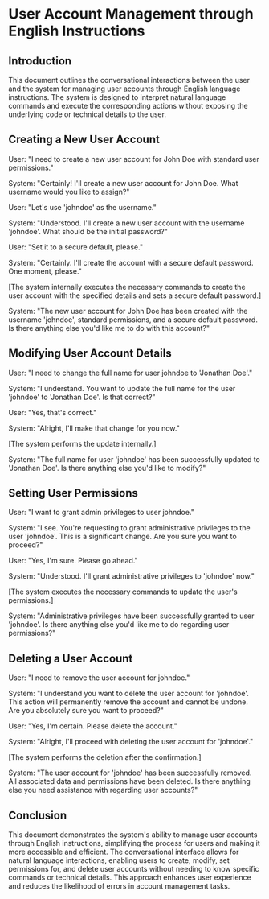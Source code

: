 # User Account Management through English Instructions

## Introduction

This document outlines the conversational interactions between the user and the system for managing user accounts through English language instructions. The system is designed to interpret natural language commands and execute the corresponding actions without exposing the underlying code or technical details to the user.

## Creating a New User Account

User: "I need to create a new user account for John Doe with standard user permissions."

System: "Certainly! I'll create a new user account for John Doe. What username would you like to assign?"

User: "Let's use 'johndoe' as the username."

System: "Understood. I'll create a new user account with the username 'johndoe'. What should be the initial password?"

User: "Set it to a secure default, please."

System: "Certainly. I'll create the account with a secure default password. One moment, please."

[The system internally executes the necessary commands to create the user account with the specified details and sets a secure default password.]

System: "The new user account for John Doe has been created with the username 'johndoe', standard permissions, and a secure default password. Is there anything else you'd like me to do with this account?"

## Modifying User Account Details

User: "I need to change the full name for user johndoe to 'Jonathan Doe'."

System: "I understand. You want to update the full name for the user 'johndoe' to 'Jonathan Doe'. Is that correct?"

User: "Yes, that's correct."

System: "Alright, I'll make that change for you now."

[The system performs the update internally.]

System: "The full name for user 'johndoe' has been successfully updated to 'Jonathan Doe'. Is there anything else you'd like to modify?"

## Setting User Permissions

User: "I want to grant admin privileges to user johndoe."

System: "I see. You're requesting to grant administrative privileges to the user 'johndoe'. This is a significant change. Are you sure you want to proceed?"

User: "Yes, I'm sure. Please go ahead."

System: "Understood. I'll grant administrative privileges to 'johndoe' now."

[The system executes the necessary commands to update the user's permissions.]

System: "Administrative privileges have been successfully granted to user 'johndoe'. Is there anything else you'd like me to do regarding user permissions?"

## Deleting a User Account

User: "I need to remove the user account for johndoe."

System: "I understand you want to delete the user account for 'johndoe'. This action will permanently remove the account and cannot be undone. Are you absolutely sure you want to proceed?"

User: "Yes, I'm certain. Please delete the account."

System: "Alright, I'll proceed with deleting the user account for 'johndoe'."

[The system performs the deletion after the confirmation.]

System: "The user account for 'johndoe' has been successfully removed. All associated data and permissions have been deleted. Is there anything else you need assistance with regarding user accounts?"

## Conclusion

This document demonstrates the system's ability to manage user accounts through English instructions, simplifying the process for users and making it more accessible and efficient. The conversational interface allows for natural language interactions, enabling users to create, modify, set permissions for, and delete user accounts without needing to know specific commands or technical details. This approach enhances user experience and reduces the likelihood of errors in account management tasks.